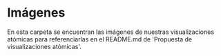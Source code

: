 # Imágenes

En esta carpeta se encuentran las imágenes de nuestras visualizaciones atómicas para referenciarlas en el README.md de 'Propuesta de visualizaciones atómicas'.